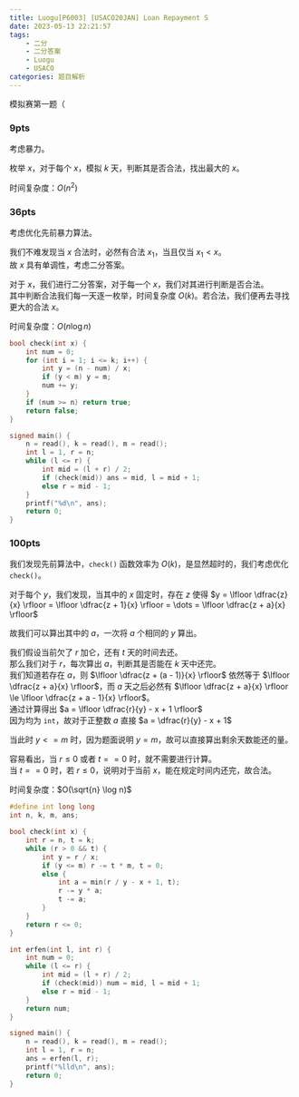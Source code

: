 ```yaml
---
title: Luogu[P6003] [USACO20JAN] Loan Repayment S
date: 2023-05-13 22:21:57
tags:
    - 二分
    - 二分答案
    - Luogu
    - USACO
categories: 题目解析
---
```




模拟赛第一题（

<!-- more -->

### 9pts

考虑暴力。

枚举 $x$，对于每个 $x$，模拟 $k$ 天，判断其是否合法，找出最大的 $x$。

时间复杂度：$O(n^2)$

### 36pts

考虑优化先前暴力算法。

我们不难发现当 $x$ 合法时，必然有合法 $x_1$，当且仅当 $x_1 < x$。  
故 $x$ 具有单调性，考虑二分答案。

对于 $x$，我们进行二分答案，对于每一个 $x$，我们对其进行判断是否合法。  
其中判断合法我们每一天逐一枚举，时间复杂度 $O(k)$。若合法，我们便再去寻找更大的合法 $x$。

时间复杂度：$O(n \log n)$

```cpp
bool check(int x) {
    int num = 0;
    for (int i = 1; i <= k; i++) {
        int y = (n - num) / x;
        if (y < m) y = m;
        num += y;
    }
    if (num >= n) return true;
    return false;
}

signed main() {
    n = read(), k = read(), m = read();
    int l = 1, r = n;
    while (l <= r) {
        int mid = (l + r) / 2;
        if (check(mid)) ans = mid, l = mid + 1;
        else r = mid - 1;
    }
    printf("%d\n", ans);
    return 0;
}
```

### 100pts

我们发现先前算法中，`check()` 函数效率为 $O(k)$，是显然超时的，我们考虑优化 `check()`。

对于每个 $y$，我们发现，当其中的 $x$ 固定时，存在 $z$ 使得 $y = \lfloor \dfrac{z}{x} \rfloor = \lfloor \dfrac{z + 1}{x} \rfloor = \dots = \lfloor \dfrac{z + a}{x} \rfloor$

故我们可以算出其中的 $a$，一次将 $a$ 个相同的 $y$ 算出。

我们假设当前欠了 $r$ 加仑，还有 $t$ 天的时间去还。  
那么我们对于 $r$，每次算出 $a$，判断其是否能在 $k$ 天中还完。  
我们知道若存在 $a$，则 $\lfloor \dfrac{z + (a - 1)}{x} \rfloor$ 依然等于 $\lfloor \dfrac{z + a}{x} \rfloor$，而 $a$ 天之后必然有 $\lfloor \dfrac{z + a}{x} \rfloor \le \lfloor \dfrac{z + a - 1}{x} \rfloor$。  
通过计算得出 $a = \lfloor \dfrac{r}{y} - x + 1 \rfloor$  
因为均为 `int`，故对于正整数 $a$ 直接 $a = \dfrac{r}{y} - x + 1$

当此时 $y <= m$ 时，因为题面说明 $y = m$，故可以直接算出剩余天数能还的量。

容易看出，当 $r \le 0$ 或者 $t == 0$ 时，就不需要进行计算。  
当 $t == 0$ 时，若 $r \le 0$，说明对于当前 $x$，能在规定时间内还完，故合法。

时间复杂度：$O(\sqrt{n} \log n)$

```cpp
#define int long long
int n, k, m, ans;

bool check(int x) {
    int r = n, t = k;
    while (r > 0 && t) {
        int y = r / x;
        if (y <= m) r -= t * m, t = 0;
        else {
            int a = min(r / y - x + 1, t);
            r -= y * a;
            t -= a;
        }
    }
    return r <= 0;
}

int erfen(int l, int r) {
    int num = 0;
    while (l <= r) {
        int mid = (l + r) / 2;
        if (check(mid)) num = mid, l = mid + 1;
        else r = mid - 1;
    }
    return num;
}

signed main() {
    n = read(), k = read(), m = read();
    int l = 1, r = n;
    ans = erfen(l, r);
    printf("%lld\n", ans);
    return 0;
}
```